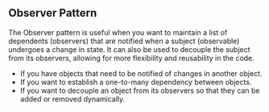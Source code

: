 ## Observer Pattern

The Observer pattern is useful when you want to maintain a list of dependents (observers) that are notified when a subject (observable) undergoes a change in state. It can also be used to decouple the subject from its observers, allowing for more flexibility and reusability in the code.

- If you have objects that need to be notified of changes in another object.
- If you want to establish a one-to-many dependency between objects.
- If you want to decouple an object from its observers so that they can be added or removed dynamically.

